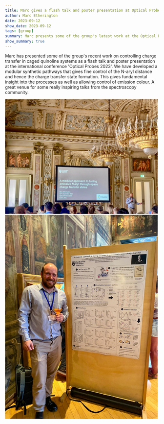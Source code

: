 ```yaml
---
title: Marc gives a flash talk and poster presentation at Optical Probes 2023
author: Marc Etherington
date: 2023-09-12
show_date: 2023-09-12
tags: [group]
summary: Marc presents some of the group's latest work at the Optical Probes 2023 in Como, Italy.
show_summary: true
---
```

Marc has presented some of the group's recent work on controlling charge transfer in caged quinoline systems as a flash talk and poster presentation at the international conference 'Optical Probes 2023'. We have developed a modular synthetic pathways that gives fine control of the N-aryl distance and hence the charge transfer state formation. This gives fundamental insight into the processes as well as allowing control of emission colour. A great venue for some really inspiring talks from the spectroscopy community. 

<img src="https://github.com/marc-k-etherington/marc-k-etherington.github.io/blob/main/content/post/images/OP2023_Marc.jpg?raw=true" width="500" height="auto">

<img src="https://github.com/marc-k-etherington/marc-k-etherington.github.io/blob/main/content/post/images/OP2023_Marc_Poster.jpg?raw=true" width="500" height="auto">
